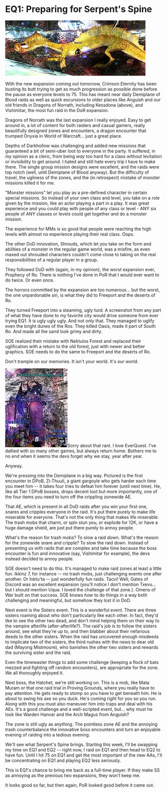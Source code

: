 # EQ1: Preparing for Serpent's Spine

![Kessdona](../uploads/2006/09/kessdona.jpg)

With the new expansion coming out tomorrow, Crimson Eternity has been busting its butt trying to get as much progression as possible done before the pause as everyone levels to 75. This has meant near daily Demiplane of Blood raids as well as quick excursions to older places like Anguish and our old friends in Dragons of Norrath, including Kessdona (above), and Vishimitar, the most fun raid in the DoR expansion.

Dragons of Norrath was the last expansion I really enjoyed. Easy to get around in, a lot of content for both raiders and casual gamers, really beautifully designed zones and encounters, a dragon encounter that trumped Onyxia in World of Warcraft... just a great place.

Depths of Darkhollow was challenging and added new missions that guaranteed a bit of semi-uber loot to everyone in the party. It suffered, in my opinion as a cleric, from being *way* too hard for a class without levitation or invisibility to get around. I hated and still hate every trip I have to make there. The single group mission designs were excellent, and the raids were top notch (well, until Demiplane of Blood anyway). But the difficulty of travel, the ugliness of the zones, and the (in retrospect) mistake of monster missions killed it for me.

"Monster missions" let you play as a pre-defined character in certain special missions. So instead of your own class and level, you take on a role given by the mission, like an actor playing a part in a play. It was great experience and you could play with people of any class or level - ANY six people of ANY classes or levels could get together and do a monster mission.

The experience for MMs is so good that people were reaching the high levels with almost no experience playing their real class. Oops.

The other DoD innovation, Shrouds, which let you take on the form and abilities of a monster in the regular game world, was a misfire, as even maxed out shrouded characters couldn't come close to taking on the real responsibilities of a regular player in a group.

They followed DoD with (again, in my opinion), the worst expansion ever, Prophecy of Ro. There is nothing I've done in PoR that I would ever want to do twice. Or even once.

The horrors committed by the expansion are too numerous... but the worst, the one unpardonable sin, is what they did to Freeport and the deserts of Ro.

They turned Freeport into a steaming, ugly turd. A screenshot from any part of what they have done to my favorite city would drive someone from ever trying EQ1. It is ugly ugly ugly. And not only that. They managed to uglify even the bright dunes of the Ros. They killed Oasis, made it part of South Ro. And made all the sand look grimy and dirty.

SOE realized their mistake with Nektulos Forest and replaced their uglification with a return to the old forest, just with newer and better graphics. SOE needs to do the same to Freeport and the deserts of Ro.

Don't trample on our memories. It isn't your world. It's our world.

![The ZiT](../uploads/2006/09/zithuuli.jpg)Sorry about that rant. I love EverQuest. I've dallied with so many other games, but always return home. Bothers me to no end when it seems the devs forget why we stay, year after year.

Anyway.

We're pressing into the Demiplane in a big way. Pictured is the first encounter in DPoB, Zi-Thuuli, a giant gargoyle who gets harder each time you meet him -- it takes four tries to defeat him forever (until next time). He, like all Tier 1 DPoB bosses, drops decent loot but more importantly, one of the four items you need to turn off the crippling zonewide AE.

That AE, which is present in all DoD raids after you win your first one, snares and cripples everyone in the raid. It's put there purely to make life miserable for everyone. That's not the only thing that makes life miserable. The trash mobs that charm, or spin stun you, or explode for 12K, or have a huge damage shield, are just put there purely to annoy people.

What's the reason for trash mobs? To slow a raid down. What's the reason for the zonewide snare and cripple? To slow the raid down. Instead of presenting us with raids that are complex and take time because the boss encounter is fun and innovative (say, Vishimitar for example), the devs instead decided to annoy people.

SOE doesn't need to do this. It's managed to make raid zones at least a little fun. Ikkinz 7, for instance -- no trash mobs, just challenging events one after another. Or Inktu'ta -- just wonderfully fun raids. Tacvi! Well, Gates of Discord was an excellent expansion (you'll notice I don't mention Txevu... but I should mention Uqua. I loved the challenge of that zone.). Omens of War built on that success. SOE knows *how* to do things in a way both challenging and meaningful, but somehow they lost it in DoD.

Next event is the Sisters event. This is a wonderful event. There are three sisters roaming about who don't particularly like each other. In fact, they'd like to see the other two dead, and don't mind helping them on their way to the vampire afterlife (after-afterlife?). The raid's job is to follow the sisters around, see what they're up to, and then blabber about their nefarious deeds to the other sisters. When the raid has uncovered enough misdeeds to implicate two of the sisters, the third rushes with the news to dear old dad (Mayong Mistmoore), who banishes the other two sisters and rewards the surviving sister and the raid.

Even the timewaster things to add some challenge (keeping a flock of bats mezzed and fighting off random encounters), are appropriate for the zone. We all thoroughly enjoyed it.

Next boss, the Hatchet, we're still working on. This is a mob, like Mata Muram or that one raid trial in Proving Grounds, where you really have to pay attention. He gets ready to stomp so you have to get beneath him. He is about to swing his axe so you duck. He's coming right for you so you run. Along with this you must also maneuver him into traps and deal with his AEs. It's a good challenge and a well-scripted event, but... why must he look like Warden Hanvar and the Arch Magus from Anguish?

The zone is still ugly as anything. The pointless zone AE and the annoying trash counterbalance the innovative boss encounters and turn an enjoyable evening of raiding into a tedious evening.

We'll see what Serpent's Spine brings. Starting this week, I'll be swapping my time on EQ1 and EQ2 -- right now, I raid on EQ1 and then head to EQ2 to have fun. Until I hit 75 on EQ1 and get the most important of the new AAs, I'll be concentrating on EQ1 and playing EQ2 less seriously.

This is EQ1's chance to bring me back as a full-time player. If they make SS as annoying as the previous two expansions, they won't keep me.

It looks good so far, but then again, PoR looked good before it came out.
